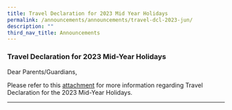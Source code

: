 ```yaml
---
title: Travel Declaration for 2023 Mid Year Holidays
permalink: /announcements/announcements/travel-dcl-2023-jun/
description: ""
third_nav_title: Announcements
---
```

### Travel Declaration for 2023 Mid-Year Holidays

Dear Parents/Guardians,

Please refer to this [attachment](/files/Travel%20Declaration/sss_hardcopy%20ltr%20to%20parents%20n%20guardians%20not%20using%20pg-2023%20mid-year%20hols.pdf) for more information regarding Travel Declaration for the 2023 Mid-Year Holidays. 

<hr>